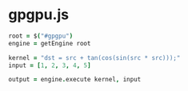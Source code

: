 # gpgpu.js

```coffeescript
root = $("#gpgpu")
engine = getEngine root

kernel = "dst = src + tan(cos(sin(src * src)));"
input = [1, 2, 3, 4, 5]

output = engine.execute kernel, input
```
